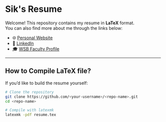 # Sik's Resume

Welcome! This repository contains my resume in **LaTeX** format.  
You can also find more about me through the links below:

- 🌐 [Personal Website](https://www.sik-chung.com/)
- 💼 [LinkedIn](https://www.linkedin.com/in/jong-sig-chung)
- 🎓 [WSB Faculty Profile](https://business.wisc.edu/directory/profile/sik-chung/)

---

## How to Compile **LaTeX** file?

If you’d like to build the resume yourself:

```bash
# Clone the repository
git clone https://github.com/<your-username>/<repo-name>.git
cd <repo-name>

# Compile with latexmk
latexmk -pdf resume.tex
